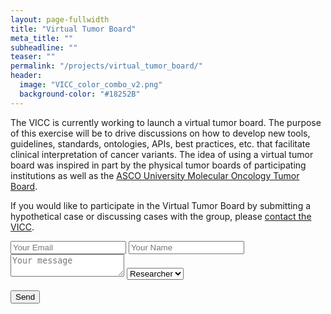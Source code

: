```yaml
---
layout: page-fullwidth
title: "Virtual Tumor Board"
meta_title: ""
subheadline: ""
teaser: ""
permalink: "/projects/virtual_tumor_board/"
header:
  image: "VICC_color_combo_v2.png"
  background-color: "#18252B"
---
```


The VICC is currently working to launch a virtual tumor board. The purpose of this exercise will be to drive discussions on how to develop new tools, guidelines, standards, ontologies, APIs, best practices, etc. that facilitate clinical interpretation of cancer variants. The idea of using a virtual tumor board was inspired in part by the physical tumor boards of participating institutions as well as the [ASCO University Molecular Oncology Tumor Board](http://university.asco.org/motb).

If you would like to participate in the Virtual Tumor Board by submitting a hypothetical case or discussing cases with the group, please [contact the VICC](/join/).

<form action="https://formspree.io/zskidmor@wustl.edu" method="POST">
    <input type="email" name="_replyto" placeholder="Your Email">
    <input type="text" name="name" placeholder="Your Name">
    <textarea name="message" placeholder="Your message"></textarea>
    <select name="Position" placeholder="Your Position">
      <option value="1" selected>Physician</option>
      <option value="2" selected>Researcher</option>z
    </select>
    <br>
    <br>
    <input type="submit" value="Send">
    <input type="hidden" name="_next" value="http://www.cancervariants.org/redirect-page" />
</form>
